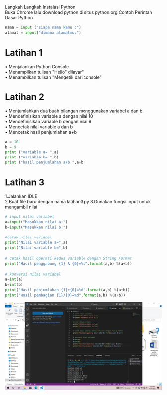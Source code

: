 Langkah Langkah Instalasi Python  
Buka Chrome lalu download python di situs python.org
Contoh Perintah Dasar Python  
```py
nama = input ("siapa nama kamu :")
alamat = input("dimana alamatmu:")
```
#  Latihan 1

• Menjalankan Python Console  
• Menampilkan tulisan "Hello" dilayar"  
• Menampilkan tulisan "Mengetik dari console"  

#  Latihan 2 

• Menjumlahkan dua buah bilangan menggunakan variabel a dan b.  
• Mendefinisikan variable a dengan nilai 10  
• Mendefinisikan variable b dengan nilai 9  
• Mencetak nilai variable a dan b  
• Mencetak hasil penjumlahan a+b  

```py
a = 10  
b = 9  
print ("variable a= ",a)  
print ("variable b= ",b)  
print ("hasil penjumlahan a+b ",a+b)  
```

# Latihan 3   
1.Jalankan IDLE   
2.Buat file baru dengan nama latihan3.py 
3.Gunakan fungsi input untuk mengambil nilai
```py
# input nilai variabel
a=input("Masukkan nilai a:")
b=input("Masukkan nilai b:")

#cetak nilai variabel
print("Nilai variable a=",a)
print("Nilai variable b=",b)

# cetak hasil operasi kedua variable dengan String Format
print("Hasil penggabung {1} & {0}=%s".format(a,b) %(a+b))

# konversi nilai variabel
a=int(a)
b=int(b)
print("Hasil penjumlahan {1}+{0}=%d".format(a,b) %(a+b))
print("Hasil pembagian {1}/{0}=%d".format(a,b) %(a/b))
```

![img](img/ss.png)